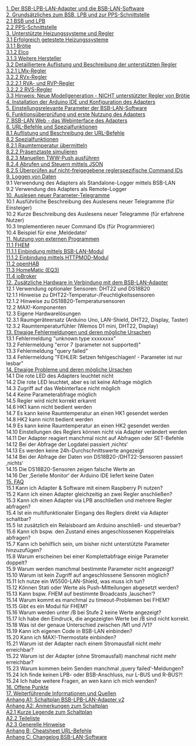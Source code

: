 [1. Der BSB-LPB-LAN-Adapter und die BSB-LAN-Software](kap01.md)  
[2. Grundsätzliches zum BSB, LPB und zur PPS-Schnittstelle](kap02.md)  
[2.1 BSB und LPB](kap02.md#21-bsb-und-lpb)  
[2.2 PPS-Schnittstelle](kap02.md#22-pps-schnittstelle)  
[3. Unterstützte Heizungssysteme und Regler](kap03.md)  
[3.1 Erfolgreich getestete Heizungssysteme](kap03.md#31-erfolgreich-getestete-heizungssysteme)  
[3.1.1 Brötje](kap03.md#311-br%C3%B6tje)  
[3.1.2 Elco](kap03.md#312-elco)  
[3.1.3 Weitere Hersteller](kap03.md#313-weitere-hersteller)  
[3.2 Detailliertere Auflistung und Beschreibung der unterstützten Regler](kap03.md#32-detailliertere-auflistung-und-beschreibung-der-unterst%C3%BCtzten-regler)  
[3.2.1 LMx-Regler](kap03.md#321-lmx-regler)  
[3.2.2 RVx-Regler](kap03.md#322-rvx-regler)  
[3.2.2.1 RVA- und RVP-Regler](kap03.md#3221-rva--und-rvp-regler)  
[3.2.2.2 RVS-Regler](kap03.md#3222-rvs-regler)  
[3.3 Hinweis: Neue Modellgeneration - NICHT unterstützter Regler von Brötje](kap03.md#33-hinweis-neue-modellgeneration---nicht-unterst%C3%BCtzter-regler-von-br%C3%B6tje)  
[4. Installation der Arduino IDE und Konfiguration des Adapters](kap04.md)  
[5. Einstellungsrelevante Parameter der BSB-LAN-Software](kap05.md)  
[6. Funktionsüberprüfung und erste Nutzung des Adapters](kap06.md)  
[7. BSB-LAN Web - das Webinterface des Adapters](kap07.md)  
[8. URL-Befehle und Spezialfunktionen](kap08.md)  
[8.1 Auflistung und Beschreibung der URL-Befehle](kap08.md#81-auflistung-und-beschreibung-der-url-befehle)  
[8.2 Spezialfunktionen](kap08.md#82-spezialfunktionen)  
[8.2.1 Raumtemperatur übermitteln](kap08m.d#821-raumtemperatur-übermitteln)  
[8.2.2 Präsenztaste simulieren](kap08.md#822-präsenztaste-simulieren)  
[8.2.3 Manuellen TWW-Push ausführen](kap08.md#823-manuellen-tww-push-ausführen)  
[8.2.4 Abrufen und Steuern mittels JSON](kap08.md#824-abrufen-und-steuer-mittels-json)  
[8.2.5 Überprüfen auf nicht-freigegebene reglerspezifische Command IDs](kap08.md#825-überprüfen-auf-nicht-freigegebene-reglerspezifische-command-ids)  
[9. Loggen von Daten](kap09.md)  
9.1 Verwendung des Adapters als Standalone-Logger mittels BSB-LAN  
9.2 Verwendung des Adapters als Remote-Logger  
[10. Auslesen neuer Parameter-Telegramme](kap10.md)  
10.1 Ausführliche Beschreibung des Auslesens neuer Telegramme (für Einsteiger)  
10.2 Kurze Beschreibung des Auslesens neuer Telegramme (für erfahrene Nutzer)  
10.3 Implementieren neuer Command IDs (für Programmierer)  
10.4 Beispiel für eine ‚Meldedatei‘  
[11. Nutzung von externen Programmen](kap11.md)  
[11.1 FHEM](kap11.md#111-fhem)  
[11.1.1 Einbindung mittels BSB-LAN-Modul](kap11.md#1111-einbindung-mittels-bsb-lan-modul)  
[11.1.2 Einbindung mittels HTTPMOD-Modul](kap11.md#1112-einbindung-mittels-httpmod-modul)  
[11.2 openHAB](kap11.md#112-openhab)  
[11.3 HomeMatic (EQ3)](kap11.md#113-homematic-eq3)  
[11.4 ioBroker](kap11.md#114-iobroker)  
[12. Zusätzliche Hardware in Verbindung mit dem BSB-LAN-Adapter](kap12.md)  
12.1 Verwendung optionaler Sensoren: DHT22 und DS18B20  
12.1.1 Hinweise zu DHT22-Temperatur-/Feuchtigkeitssensoren  
12.1.2 Hinweise zu DS18B20-Temperatursensoren  
12.2 MAX!-Komponenten  
12.3 Eigene Hardwarelösungen  
12.3.1 Raumgeräteersatz (Arduino Uno, LAN-Shield, DHT22, Display, Taster)  
12.3.2 Raumtemperaturfühler (Wemos D1 mini, DHT22, Display)  
[13. Etwaige Fehlermeldungen und deren mögliche Ursachen](kap13.md)  
13.1 Fehlermeldung "unknown type xxxxxxxx"  
13.2 Fehlermeldung "error 7 (parameter not supported)"  
13.3 Fehlermeldung "query failed"  
13.4 Fehlermeldung "FEHLER: Setzen fehlgeschlagen! - Parameter ist nur lesbar"  
[14. Etwaige Probleme und deren mögliche Ursachen](kap14.md)  
14.1 Die rote LED des Adapters leuchtet nicht  
14.2 Die rote LED leuchtet, aber es ist keine Abfrage möglich  
14.3 Zugriff auf das Webinterface nicht möglich  
14.4 Keine Parameterabfrage möglich  
14.5 Regler wird nicht korrekt erkannt  
14.6 HK1 kann nicht bedient werden  
14.7 Es kann keine Raumtemperatur an einen HK1 gesendet werden  
14.8 HK2 kann nicht bedient werden  
14.9 Es kann keine Raumtemperatur an einen HK2 gesendet werden  
14.10 Einstellungen des Reglers können nicht via Adapter verändert werden  
14.11 Der Adapter reagiert manchmal nicht auf Abfragen oder SET-Befehle  
14.12 Bei der Abfrage der Logdatei passiert ‚nichts‘  
14.13 Es werden keine 24h-Durchschnittswerte angezeigt  
14.14 Bei der Abfrage der Daten von DS18B20-/DHT22-Sensoren passiert ‚nichts‘  
14.15 Die DS18B20-Sensoren zeigen falsche Werte an  
14.16 Der ‚Serielle Monitor‘ der Arduino IDE liefert keine Daten  
[15. FAQ](kap15.md)  
15.1 Kann ich Adapter & Software mit einem Raspberry Pi nutzen?  
15.2 Kann ich einen Adapter gleichzeitig an zwei Regler anschließen?  
15.3 Kann ich einen Adapter via LPB anschließen und mehrere Regler abfragen?  
15.4 Ist ein multifunktionaler Eingang des Reglers direkt via Adapter schaltbar?  
15.5 Ist zusätzlich ein Relaisboard am Arduino anschließ- und steuerbar?  
15.6 Kann ich bspw. den Zustand eines angeschlossenen Koppelrelais abfragen?  
15.7 Kann ich behilflich sein, um bisher nicht unterstützte Parameter hinzuzufügen?  
15.8 Warum erscheinen bei einer Komplettabfrage einige Parameter doppelt?  
15.9 Warum werden manchmal bestimmte Parameter nicht angezeigt?  
15.10 Warum ist kein Zugriff auf angeschlossene Sensoren möglich?  
15.11 Ich nutze ein W5500-LAN-Shield, was muss ich tun?  
15.12 Können Stati oder Werte als Push-Mitteilungen abgesetzt werden?  
15.13 Kann bspw. FHEM auf bestimmte Broadcasts ‚lauschen‘?  
15.14 Warum kommt es manchmal zu timeout-Problemen bei FHEM?  
15.15 Gibt es ein Modul für FHEM?  
15.16 Warum werden unter /B bei Stufe 2 keine Werte angezeigt?  
15.17 Ich habe den Eindruck, die angezeigten Werte bei /B sind nicht korrekt.  
15.18 Was ist der genaue Unterschied zwischen /M1 und /V1?  
15.19 Kann ich eigenen Code in BSB-LAN einbinden?  
15.20 Kann ich MAX!-Thermostate einbinden?  
15.21 Warum ist der Adapter nach einem Stromausfall nicht mehr erreichbar?  
15.22 Warum ist der Adapter (ohne Stromausfall) manchmal nicht mehr erreichbar?  
15.23 Warum kommen beim Senden manchmal ‚query failed‘-Meldungen?  
15.24 Ich finde keinen LPB- oder BSB-Anschluss, nur L-BUS und R-BUS?!  
15.24 Ich habe weitere Fragen, an wen kann ich mich wenden?  
[16. Offene Punkte](kap16.md)  
[17. Weiterführende Informationen und Quellen](kap17.md)  
[Anhang A1: Schaltplan BSB-LPB-LAN-Adapter v2](anhang_a1.md)  
[Anhang A2: Anmerkungen zum Schaltplan](anhang_a2.md)  
[A2.1 Kurze Legende zum Schaltplan](anhang_a2.md#a21-kurze-legende-zum-schaltplan)  
[A2.2 Teileliste](anhang_a2.md#a22-teileliste)  
[A2.3 Generelle Hinweise](anhang_a2.md#a23-generelle-hinweise)  
[Anhang B: Cheatsheet URL-Befehle](anhang_b.md)  
[Anhang C: Changelog BSB-LAN-Software](anhang_c.md)  
